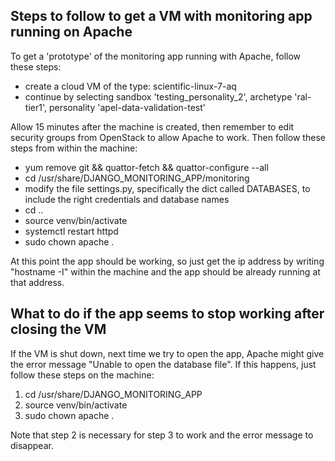 ## Steps to follow to get a VM with monitoring app running on Apache

To get a 'prototype' of the monitoring app running with Apache, follow these steps:
- create a cloud VM of the type: scientific-linux-7-aq
- continue by selecting sandbox 'testing_personality_2', archetype 'ral-tier1', personality 'apel-data-validation-test'

Allow 15 minutes after the machine is created, then remember to edit security groups from OpenStack to allow Apache to work.
Then follow these steps from within the machine:
- yum remove git && quattor-fetch && quattor-configure --all
- cd /usr/share/DJANGO_MONITORING_APP/monitoring
- modify the file settings.py, specifically the dict called DATABASES, to include the right credentials and database names
- cd ..
- source venv/bin/activate
- systemctl restart httpd
- sudo chown apache .

At this point the app should be working, so just get the ip address by writing "hostname -I" within the machine and the app should be already running at that address.


## What to do if the app seems to stop working after closing the VM
If the VM is shut down, next time we try to open the app, Apache might give the error message "Unable to open the database file".
If this happens, just follow these steps on the machine:
1. cd /usr/share/DJANGO_MONITORING_APP
2. source venv/bin/activate
3. sudo chown apache .

Note that step 2 is necessary for step 3 to work and the error message to disappear.
